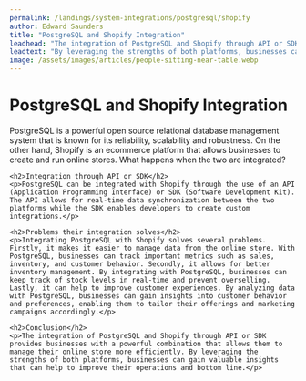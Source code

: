 ```yaml
---
permalink: /landings/system-integrations/postgresql/shopify
author: Edward Saunders
title: "PostgreSQL and Shopify Integration"
leadhead: "The integration of PostgreSQL and Shopify through API or SDK provides businesses with a powerful combination that allows them to manage their online store more efficiently"
leadtext: "By leveraging the strengths of both platforms, businesses can gain valuable insights that can help to improve their operations and bottom line."
image: /assets/images/articles/people-sitting-near-table.webp
---
```

<div class="arttext">	<h1>PostgreSQL and Shopify Integration</h1>
	<p>PostgreSQL is a powerful open source relational database management system that is known for its reliability, scalability and robustness. On the other hand, Shopify is an ecommerce platform that allows businesses to create and run online stores. What happens when the two are integrated?</p>

	<h2>Integration through API or SDK</h2>
	<p>PostgreSQL can be integrated with Shopify through the use of an API (Application Programming Interface) or SDK (Software Development Kit). The API allows for real-time data synchronization between the two platforms while the SDK enables developers to create custom integrations.</p>

	<h2>Problems their integration solves</h2>
	<p>Integrating PostgreSQL with Shopify solves several problems. Firstly, it makes it easier to manage data from the online store. With PostgreSQL, businesses can track important metrics such as sales, inventory, and customer behavior. Secondly, it allows for better inventory management. By integrating with PostgreSQL, businesses can keep track of stock levels in real-time and prevent overselling. Lastly, it can help to improve customer experiences. By analyzing data with PostgreSQL, businesses can gain insights into customer behavior and preferences, enabling them to tailor their offerings and marketing campaigns accordingly.</p>

	<h2>Conclusion</h2>
	<p>The integration of PostgreSQL and Shopify through API or SDK provides businesses with a powerful combination that allows them to manage their online store more efficiently. By leveraging the strengths of both platforms, businesses can gain valuable insights that can help to improve their operations and bottom line.</p>
</div>